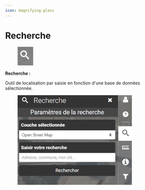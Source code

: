 ```yaml
---
icon: magnifying-glass
---
```


# Recherche

<figure><img src="../../../../.gitbook/assets/espace_recherche_btn.png" alt=""><figcaption></figcaption></figure>

**Recherche :**

Outil de localisation par saisie en fonction d'une base de données sélectionnée.



<figure><img src="../../../../.gitbook/assets/espace_recherche.png" alt="" width="368"><figcaption></figcaption></figure>

